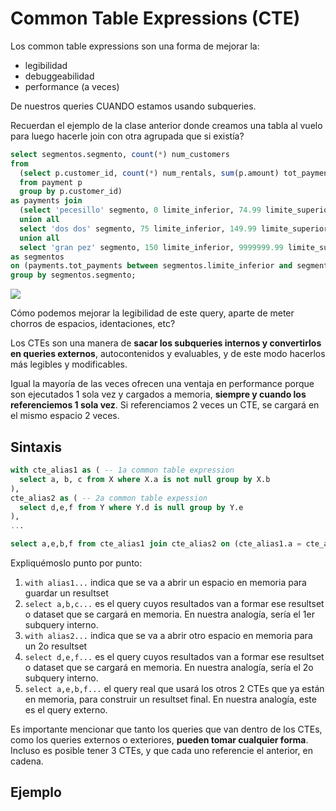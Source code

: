 # Common Table Expressions (CTE)

Los common table expressions son una forma de mejorar la:

- legibilidad
- debuggeabilidad
- performance (a veces)

De nuestros queries CUANDO estamos usando subqueries.

Recuerdan el ejemplo de la clase anterior donde creamos una tabla al vuelo para luego hacerle join con otra agrupada que si existía?

```sql
select segmentos.segmento, count(*) num_customers
from
  (select p.customer_id, count(*) num_rentals, sum(p.amount) tot_payments
  from payment p
  group by p.customer_id)
as payments join 
  (select 'pecesillo' segmento, 0 limite_inferior, 74.99 limite_superior
  union all
  select 'dos dos' segmento, 75 limite_inferior, 149.99 limite_superior
  union all
  select 'gran pez' segmento, 150 limite_inferior, 9999999.99 limite_superior)
as segmentos
on (payments.tot_payments between segmentos.limite_inferior and segmentos.limite_superior)
group by segmentos.segmento;
```

![](https://i.imgur.com/EwCbLvy.jpg)

Cómo podemos mejorar la legibilidad de este query, aparte de meter chorros de espacios, identaciones, etc?

Los CTEs son una manera de **sacar los subqueries internos y convertirlos en queries externos**, autocontenidos y evaluables, y de este modo hacerlos más legibles y modificables.

Igual la mayoría de las veces ofrecen una ventaja en performance porque son ejecutados 1 sola vez y cargados a memoria, **siempre y cuando los referenciemos 1 sola vez**. Si referenciamos 2 veces un CTE, se cargará en el mismo espacio 2 veces.

## Sintaxis

```sql
with cte_alias1 as ( -- 1a common table expression
  select a, b, c from X where X.a is not null group by X.b
),
cte_alias2 as ( -- 2a common table expession
  select d,e,f from Y where Y.d is null group by Y.e
),
...

select a,e,b,f from cte_alias1 join cte_alias2 on (cte_alias1.a = cte_alias2.e)
```

Expliquémoslo punto por punto:

1. `with alias1...` indica que se va a abrir un espacio en memoria para guardar un resultset
2. `select a,b,c...` es el query cuyos resultados van a formar ese resultset o dataset que se cargará en memoria. En nuestra analogía, sería el 1er subquery interno.
3. `with alias2...` indica que se va a abrir otro espacio en memoria para un 2o resultset
4. `select d,e,f...` es el query cuyos resultados van a formar ese resultset o dataset que se cargará en memoria. En nuestra analogía, sería el 2o subquery interno.
5. `select a,e,b,f...` el query real que usará los otros 2 CTEs que ya están en memoria, para construir un resultset final. En nuestra analogía, este es el query externo.


Es importante mencionar que tanto los queries que van dentro de los CTEs, como los queries externos o exteriores, **pueden tomar cualquier forma**. Incluso es posible tener 3 CTEs, y que cada uno referencie el anterior, en cadena.

## Ejemplo
